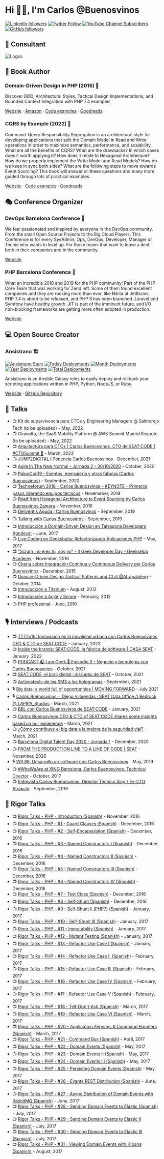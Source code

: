# Hi 🤟🏻, I'm Carlos @Buenosvinos

[![LinkedIn followers](https://img.shields.io/static/v1?label=linkedin%20followers&message=15.2k&color=blue&logoColor=blue&logo=linkedin&style=flat-square)](https://www.linkedin.com/in/carlosbuenosvinos/)
[![Twitter Follow](https://img.shields.io/twitter/follow/buenosvinos?label=twitter%20followers&color=lightblue&logoColor=lightblue&logo=twitter&style=flat-square)](https://twitter.com/buenosvinos)
[![YouTube Channel Subscribers](https://img.shields.io/youtube/channel/subscribers/UCPOAykv_UgFa79_mub4Orbw?label=youtube%20followers&color=red&logoColor=red&logo=youtube&style=flat-square)](https://www.youtube.com/user/carlosbuenosvinos)
[![GitHub followers](https://img.shields.io/github/followers/carlosbuenosvinos?label=github%20followers&color=black&logoColor=black&logo=github&style=flat-square)](https://github.com/carlosbuenosvinos)

## 💪 Consultant

![Logos](logos-white-background.png)

## 📖 Book Author

### Domain-Driven Design in PHP (2016) 📙

Discover DDD, Architectural Styles, Tactical Design Implementations, and Bounded Context Integration with PHP 7.4 examples

[Website](https://leanpub.com/ddd-in-php) · [Amazon](https://www.amazon.es/Domain-Driven-Design-PHP-Carlos-Buenosvinos/dp/1787284948) · [Code examples](https://github.com/dddshelf) · [Goodreads](https://www.goodreads.com/book/show/26032410-domain-driven-design-in-php)

### CQRS by Example (2022) 📘

Command-Query Responsibility Segregation is an architectural style for developing applications that split the Domain Model in Read and Write operations in order to maximize semantics, performance, and scalability. What are all the benefits of CQRS? What are the drawbacks? In which cases does it worth applying it? How does it relate to Hexagonal Architecture? How do we properly implement the Write Model and Read Models? How do we keep in sync both sides? What are the following steps to move towards Event Sourcing? This book will answer all these questions and many more, guided through lots of practical examples.

[Website](https://leanpub.com/cqrs-by-example) · [Code examples](https://github.com/dddshelf/cheeper-ddd-cqrs-example) · [Goodreads](https://www.goodreads.com/book/show/54237787-cqrs-by-example)

## 🎭 Conference Organizer

### DevOps Barcelona Conference 🚠

We feel passionated and inspired by everyone in the DevOps community. From the small Open Source Projects to the Big Cloud Players. This Conference is for every SysAdmin, Ops, DevOps, Developer, Manager or Techie who wants to level up. For those teams that want to leave a dent both in their companies and in the community.

[Website](https://devops.barcelona)

### PHP Barcelona Conference 🐘

What an incredible 2018 and 2019 for the PHP community! Part of the PHP Core Team that was working for Zend left. Some of them found excellent companies and they are rocking more than ever, like Nikita at JetBrains. PHP 7.4 is about to be released, and PHP 8 has been branched. Laravel and Symfony have healthy growth. JIT is part of the imminent future, and I/O non-blocking frameworks are getting more often adopted in production.

[Website](https://php.barcelona)

## 💻 Open Source Creator

### Ansistrano 🏗

[![Ansistrano Stars](https://img.shields.io/github/stars/ansistrano/deploy?label=github%20stars&logo=github&style=flat-square)](https://github.com/ansistrano/deploy)
[![Today Deployments](https://img.shields.io/badge/dynamic/json.svg?label=today%20deployments&logo=ansible&uri=https%3A%2F%2Fansistrano.com%2Finfo&query=deployments.today&colorB=green&suffix=%20deployments&style=flat-square)](https://ansistrano.com)
[![Month Deployments](https://img.shields.io/badge/dynamic/json.svg?label=month%20deployments&logo=ansible&uri=https%3A%2F%2Fansistrano.com%2Finfo&query=deployments.month&colorB=green&suffix=%20deployments&style=flat-square)](https://ansistrano.com)
[![Year Deployments](https://img.shields.io/badge/dynamic/json.svg?label=year%20deployments&logo=ansible&uri=https%3A%2F%2Fansistrano.com%2Finfo&query=deployments.year&colorB=green&suffix=%20deployments&style=flat-square)](https://ansistrano.com)
[![Total Deployments](https://img.shields.io/badge/dynamic/json.svg?label=overall%20deployments&logo=ansible&uri=https%3A%2F%2Fansistrano.com%2Finfo&query=deployments.total&colorB=green&suffix=%20deployments&style=flat-square)](https://ansistrano.com)

Ansistrano is an Ansible Galaxy roles to easily deploy and rollback your scripting applications written in PHP, Python, NodeJS, or Ruby.

[Website](https://ansistrano.com) · [GitHub Repository](https://github.com/ansistrano/deploy)

## 🎤 Talks

- 📺 Kit de supervivencia para CTOs y Engineering Managers @ Salmorejo Tech (to be uploaded) - May, 2022
- 📺 Giravolta, the SaaS Mobility Platform @ AWS Summit Madrid Keynote (to be uploaded) - May, 2022
- 📺 [Arquitectura para CTOs | Carlos Buenosvinos, CTO de SEAT:CODE | #CTOSummit 🤘](https://www.youtube.com/watch?v=LXYUFf6iWl4) - March, 2022
- 📺 [JUMP2DIGITAL I Ponencia Carlos Buenosvinos](https://www.youtube.com/watch?v=XWYCsvQyYE8) - December, 2021
- 📺 [Agile In The New Normal - Jornada 2 - 30/10/2020](https://www.youtube.com/watch?v=UE7M7FKoDHw&t=4162s) - October, 2020
- 📺 [PulpoCon19 - Eventos, mensajería y otras fábulas (Carlos Buenosvinos)](https://www.youtube.com/watch?v=qwPFZ9v91kw) - September, 2020
- 📺 [Techneforum 2018 - Carlos Buenosvinos - KEYNOTE - Primeros pasos liderando equipos técnicos](https://youtube.com/watch?v=riXF98iWv0E) - Novemeber, 2019
- 📺 [Road from Hexagonal Architecture to Event Sourcing by Carlos Buenosvinos Zamora](https://www.youtube.com/watch?v=7CETV74wWB8) - November, 2019
- 📺 [Deliveritis Aguda | Carlos Buenosvinos](https://www.youtube.com/watch?v=vGCowJY5QCQ) - September, 2019
- 📺 [Talking with Carlos Buenosvinos](https://www.youtube.com/watch?v=4No8F-0jA8o) - September, 2019
- 📺 [Introducción a Domain-Driven Design en Tarragona Developers (tgndevs)](https://www.youtube.com/watch?v=dDofYAOkpts) - June, 2017
- 📺 [Live Coding en Geekshubs: Refactorizando Aplicaciones PHP](https://www.youtube.com/watch?v=AKBV7J-Ydxs) - May, 2017
- 📺 ["Scrum, no eres tú, soy yo" - II Geek Developer Day - GeeksHub Academy](https://www.youtube.com/watch?v=uzRy7a98vqg) - November, 2016
- 📺 [Charla sobre Integración Continua y Continuous Delivery por Carlos Buenosvinos](https://www.youtube.com/watch?v=vS6ne_GmAZE) - December, 2015
- 📺 [Domain-Driven Design Tactical Patterns and CI at @AtrapaloEng](https://www.youtube.com/watch?v=uvKS6UCUZes) - October, 2014
- 📺 [Introducción a Titanium](https://www.youtube.com/watch?v=v1imCCPfKwY) - August, 2012
- 📺 [Introducción a Agile y Scrum](https://www.youtube.com/watch?v=Ng65pzl3RqM) - February, 2012
- 📺 [PHP profesional](https://vimeo.com/23846442) - June, 2010

## 🎙 Interviews / Podcasts

- 📺 [TTT2x16: Innovación en la movilidad urbana con Carlos Buenosvinos, CEO & CTO de SEAT:CODE](https://www.youtube.com/watch?v=mMEIPiz1hmc) - January, 2022
- 📺 [Inside the brands: SEAT:CODE, la fábrica de software | CASA SEAT](https://www.youtube.com/watch?v=NtUVEqDkbjQ) - January, 2022
- 📺 [PODCAST 🎧 I am Geek 🚀 Episodio 3 - Negocio y tecnología con Carlos Buenosvinos](https://www.youtube.com/watch?v=ohkhoACB7L8) - October, 2021
- 📺 [SEAT:CODE, el braç digital i disruptiu de SEAT](https://www.youtube.com/watch?v=wQYRGdq_akw) - October, 2021
- 📺 [Activostech: de los SMS a los hologramas](https://www.youtube.com/watch?v=wIFykfHjSmI) - September, 2021
- 🎙 [Big data, a world full of opportunities | MOVING FORWARD](https://podcasts.google.com/feed/aHR0cHM6Ly93d3cuaXZvb3guY29tL2VuL2VucG9kY2FzdC1tb3ZpbmctZm9yd2FyZF9mZ19mMTEyNDAzNTNfZmlsdHJvXzEueG1s/episode/aHR0cHM6Ly93d3cuaXZvb3guY29tLzczMTgyOTc3?sa=X&ved=0CAUQkfYCahcKEwjgnszWxOT3AhUAAAAAHQAAAAAQDA) - July 2021
- 🎙 [Carlos Buenosvinos + Diego Villuendas · SEAT Data Office // Bedrock @ LAPIPA_Studios](https://www.listennotes.com/podcasts/data-stand-up-con/carlos-buenosvinos-diego-HpqG26d5LTY/) - March, 2021
- 📺 [BBL con Carlos Buenosvinos de SEAT:CODE](https://www.youtube.com/watch?v=Nz0yZp96Kkw) - January, 2021
- 📺 [Carlos Buenosvinos CEO & CTO of SEAT:CODE shares some insights based on our experience](https://www.youtube.com/watch?v=hG_Br_ZtWHw) - March, 2021
- 📺 [¿Cómo contribuye el big data a la mejora de la seguridad vial?](https://www.youtube.com/watch?v=wA0Up6ntfW0) - March, 2021
- 📺 [Barcelona Digital Talent Day 2020 - Jornada 1](https://youtu.be/XA2nS-hbdsI?t=3121) - December, 2020
- 📺 [FROM THE PRODUCTION LINE TO A LINE OF CODE | SEAT](https://www.youtube.com/watch?v=WbRlTVOqfas) - November, 2020
- 🎙 [WR 86: Desarrollo de software con Carlos Buenosvinos](https://www.danielprimo.io/blog/desarrollo-de-software-con-carlos-buenosvinos) - May, 2019
- 📺 [#WhoWeAre at XING Barcelona: Carlos Buenosvinos, Technical Director](https://www.youtube.com/watch?v=mccOxWJKCKo) - October, 2017
- 📺 [Entrevista Carlos Buenosvinos: Director Técnico Xing / Ex-CTO Atrápalo](https://www.youtube.com/watch?v=3NDTjXnhvok) - September, 2016

## 📐 Rigor Talks

- 📺 [Rigor Talks - PHP - Introduction (Spanish)](https://www.youtube.com/watch?v=aKcmbOZV9mA) - November, 2016
- 📺 [Rigor Talks - PHP - #1 - Guard Clauses (Spanish)](https://www.youtube.com/watch?v=Ttk9fDGwjrY) - December, 2016
- 📺 [Rigor Talks - PHP - #2 - Self-Encapsulation (Spanish)](https://www.youtube.com/watch?v=4PVUiMOVl5w) - December, 2016
- 📺 [Rigor Talks - PHP - #3 - Named Constructors I (Spanish)](https://www.youtube.com/watch?v=LjEG7AR-MOg) - December, 2016
- 📺 [Rigor Talks - PHP - #4 - Named Constructors II (Spanish)](https://www.youtube.com/watch?v=RE3cAEFSsDc) - December, 2016
- 📺 [Rigor Talks - PHP - #5 - Named Constructors III (Spanish)](https://www.youtube.com/watch?v=w2CfVDtQGc0) - December, 2016
- 📺 [Rigor Talks - PHP - #6 - Named Constructors IV (Spanish)](https://www.youtube.com/watch?v=210Ed5PeK4g) - December, 2016
- 📺 [Rigor Talks - PHP - #7 - Test Class (Spanish)](https://www.youtube.com/watch?v=8UFAyC173JU) - December, 2016
- 📺 [Rigor Talks - PHP - #8 - Self-Shunt (Spanish)](https://www.youtube.com/watch?v=Ds-Iop1zB24) - December, 2016
- 📺 [Rigor Talks - PHP - #9 - Self-Shunt II (PHP7) (Spanish)](https://www.youtube.com/watch?v=gpUDgEVw9tM) - January, 2017
- 📺 [Rigor Talks - PHP - #10 - Self-Shunt III (Spanish)](https://www.youtube.com/watch?v=e35igS90MkI) - January, 2017
- 📺 [Rigor Talks - PHP - #11 - Immutability (Spanish)](https://www.youtube.com/watch?v=577bfQMI5GY) - January, 2017
- 📺 [Rigor Talks - PHP - #12 - Mutant Testing (Spanish)](https://www.youtube.com/watch?v=kUb9JyIA5Kg) - January, 2017
- 📺 [Rigor Talks - PHP - #13 - Refactor Use Case I (Spanish)](https://www.youtube.com/watch?v=-RwBRikBXYc) - January, 2017
- 📺 [Rigor Talks - PHP - #14 - Refactor Use Case II (Spanish)](https://www.youtube.com/watch?v=1W7fj-liFqE) - February, 2017
- 📺 [Rigor Talks - PHP - #15 - Refactor Use Case III (Spanish)](https://www.youtube.com/watch?v=81dDKueYDLM) - February, 2017
- 📺 [Rigor Talks - PHP - #16 - Refactor Use Case IV (Spanish)](https://www.youtube.com/watch?v=4F1YFzoT8Qc) - February, 2017
- 📺 [Rigor Talks - PHP - #17 - Refactor Use Case V (Spanish)](https://www.youtube.com/watch?v=sTqcwuPjQ-E) - February, 2017
- 📺 [Rigor Talks - PHP - #18 - Tell-Don't-Ask (Spanish)](https://www.youtube.com/watch?v=9-pBrkvk4KA) - March, 2017
- 📺 [Rigor Talks - PHP - #19 - Refactor Use Case VI (Spanish)](https://www.youtube.com/watch?v=kFJljyhOWpg) - March, 2017
- 📺 [Rigor Talks - PHP - #20 - Application Services & Command Handlers (Spanish)](https://www.youtube.com/watch?v=6dwrRVt2wVg) - March, 2017
- 📺 [Rigor Talks - PHP - #21 - Command Bus (Spanish)](https://www.youtube.com/watch?v=OIFwYYlO_Og) - April, 2017
- 📺 [Rigor Talks - PHP - #22 - Domain Events (Spanish)](https://www.youtube.com/watch?v=9pua_1Bw4yo) - May, 2017
- 📺 [Rigor Talks - PHP - #23 - Domain Events II (Spanish)](https://www.youtube.com/watch?v=dXcHRcvgcUc) - May, 2017
- 📺 [Rigor Talks - PHP - #24 - Domain Events III (Spanish)](https://www.youtube.com/watch?v=uIu139WusKU) - May, 2017
- 📺 [Rigor Talks - PHP - #25 - Persisting Domain Events (Spanish)](https://www.youtube.com/watch?v=h40hN2wfzU8) - May, 2017
- 📺 [Rigor Talks - PHP - #26 - Events REST Distribution (Spanish)](https://www.youtube.com/watch?v=p0MM2kqOI-Y) - June, 2017
- 📺 [Rigor Talks - PHP - #27 - Async Distribution of Domain Events with RabbitMQ (Spanish)](https://www.youtube.com/watch?v=dJ_CSd0TCxw) - June, 2017
- 📺 [Rigor Talks - PHP - #28 - Sending Domain Events to Elastic (Spanish)](https://www.youtube.com/watch?v=gNkBcrY4xiE) - July, 2017
- 📺 [Rigor Talks - PHP - #29 - Sending Domain Events to Elastic II (Spanish)](https://www.youtube.com/watch?v=_MvgA5P2ACQ) - July, 2017
- 📺 [Rigor Talks - PHP - #30 - Sending Domain Events to Elastic III (Spanish)](https://www.youtube.com/watch?v=mj2w2ymCpSU) - July, 2017
- 📺 [Rigor Talks - PHP - #31 - Viewing Domain Events with Kibana (Spanish)](https://www.youtube.com/watch?v=GBXKLLCU2rE) - August, 2017
